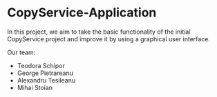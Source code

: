 # CopyService-Application

In this project, we aim to take the basic functionality of the initial CopyService project and improve it by using a graphical user interface.

Our team:
- Teodora Schipor
- George Pietrareanu 
- Alexandru Tesileanu
- Mihai Stoian
